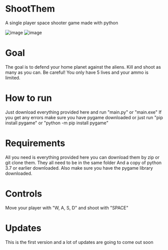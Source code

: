 # ShootThem
A single player space shooter game made with python

![image](https://user-images.githubusercontent.com/120386306/232175445-9a493105-0bf3-4584-ae89-dc88ca9704c6.png) ![image](https://user-images.githubusercontent.com/120386306/232175448-ecd961ad-af7c-4152-b83b-01907089ef0d.png)


# Goal
The goal is to defend your home planet against the aliens.
Kill and shoot as many as you can.
Be careful! You only have 5 lives and your ammo is limited.

# How to run
Just download everything provided here and run "main.py" or "main.exe"
If you get any errors make sure you have pygame downloaded or just run "pip install pygame" or "python -m pip install pygame"

# Requirements 
All you need is everything provided here you can download them by zip or git clone them.
They all need to be in the same folder
And a copy of python 3.7 or earlier downloaded.
Also make sure you have the pygame library downloaded.

# Controls

Move your player with "W, A, S, D" and shoot with "SPACE"

# Updates

This is the first version and a lot of updates are going to come out soon
